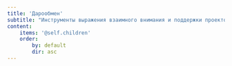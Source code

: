 ```yaml
---
title: 'Дарообмен'
subtitle: "Инструменты выражения взаимного внимания и поддержки проектов и их авторов"
content:
    items: '@self.children'
    order:
        by: default
        dir: asc
---
```


